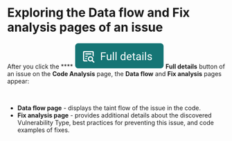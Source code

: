 # Exploring the Data flow and Fix analysis pages of an issue

After you click the **** <img src="../../../../../.gitbook/assets/Snyk Code - Results - Issues - Full details button (1).png" alt="" data-size="line"> **Full details** button of an issue on the **Code Analysis** page, the **Data flow** and **Fix analysis** pages appear:

<figure><img src="../../../../../.gitbook/assets/Snyk Code - Results - Issues - Data flow and Fix analysis pages.png" alt=""><figcaption></figcaption></figure>

* **Data flow page** - displays the taint flow of the issue in the code.
* **Fix analysis page** - provides additional details about the discovered Vulnerability Type, best practices for preventing this issue, and code examples of fixes.
